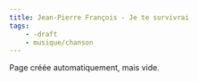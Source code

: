 ```yaml
---
title: Jean-Pierre François - Je te survivrai
tags:
    - -draft
    - musique/chanson
---
```


Page créée automatiquement, mais vide.
